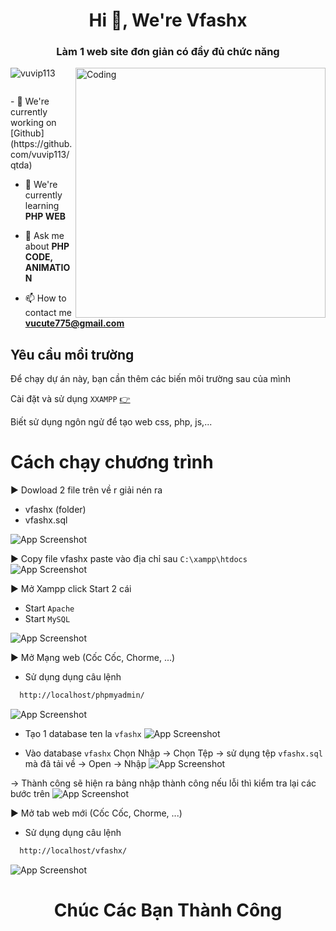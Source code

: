 <h1 align="center">Hi 💓, We're Vfashx</h1>
<h3 align="center">Làm 1 web site đơn giản có đầy đủ chức năng</h3>
<img align="right" alt="Coding" width="400" src="https://images.viblo.asia/ed71aca0-f6a4-42f3-8765-2747dd6fb4e2.gif">
<p align="left"> <img src="https://komarev.com/ghpvc/?username=vuvip113&label=Profile%20views&color=0e75b6&style=flat" alt="vuvip113" /> </p>
<p align="left"> <a href="https://twitter.com/" target="blank"><img src="https://img.shields.io/twitter/follow/?logo=twitter&style=for-the-badge" alt="" /></a> </p>
- 🔭 We're currently working on [Github](https://github.com/vuvip113/qtda)

- 🌱 We're currently learning **PHP WEB**

- 💬 Ask me about **PHP CODE, ANIMATION**

- 📫 How to contact me **vucute775@gmail.com**


## Yêu cầu mồi trường

Để chạy dự án này, bạn cần thêm các biến môi trường sau của mình

Cài đặt và sử dụng `XXAMPP` [👉](https://choosealicense.com/licenses/mit/)

Biết sử dụng ngôn ngử để tạo web css, php, js,...


# Cách chạy chương trình

▶️ Dowload 2 file trên về r giải nén ra
 + vfashx (folder)
 + vfashx.sql

![App Screenshot](https://lh3.googleusercontent.com/pw/AJFCJaVhzUjwLKV3gK3hxkaiolOhSlxhEfnGBNpDc6cqXmaEyfXrxJtJmeMJoL69_chXWp5kxUpudX3tsu5nKzy8aY5A37I7xqhVjCtYhJYMax1Q2Cklyl4it5c_xm92tcOXffL-LyGoLgkHbyFcN8UqG9ibYJq1zw6iZOOUXdZ1E5HR1Unp55A8YDXy3dmzCeaCijcoP8PQIhv84k6w0WFYIf_7sENwq9QHkE5vcZD7pnCWbla03VdzOQBO3pf2ONL0gPHJgUOhARd94jABay5Ao1A1sGfZ9mtaKrxs1vJ2HyrE838xYZpTS3CyT__F-OTbP-Y7C7UPj46O33uNv6dSdqnWXy5Rx7vxiGlt5CZc2WXP7JHleFpFKhQOaunCxIwv11d_pA6Car-EybzTipARsDp1GQ2CJF99JzY2LdF4Oya8XRmPxPBvDjrDjWmAUbOzMglXZ0rFClTX10oC3HOzNJ1SstCrEf_oTyOc6AE9VRbcaQkSFaejSCFIFYsHKBtGV84oVCZdzFT84k0MHq1OqUZjGCzs_v-yGNWw29ePuJyqjQaC8oeBfRtGugKXttnKDHZvYMuH02v-9ftN6TejJnZL66za8vMk6h5Ly8VpvJYm441pW2bqsQ30Z4UQs73cBdGetSX4MVBCUmWB9xzDrWHKJZOr2HQ3_Z-tMwVztiNoBwj05ZIfKi69dS6E2acxxdBk8T8L_ocZqVEQilpjYO8K2RsirsHGTIaL4OpQevWZImqF4liH_4HkyeXP_Tidmio3ibwefZd05meuXmaESKVPsF0TT1MhnpOTVZ36jQ35GMxhLgMcRLeUGpaEoqiT-fw497Ol9blqOMW4Ovtzi3eP45TuhMVsAe138P8-IdUlDhzp1LHn8KGV5MlnhdtgNXdMPLZfOU0AyKGcrI_U27qxVekJFbuEpwbpkJqJ0rIlrxp1Qz8CyGZASg39KmS-e-xmLsdNSMA5t5KdyHpYkQtNiARnQHBFA0o=w457-h444-s-no?authuser=1)

▶️ Copy file vfashx paste vào địa chỉ sau `C:\xampp\htdocs`
![App Screenshot](https://lh3.googleusercontent.com/pw/AJFCJaX4yCCLTJsxPNIvqqELvJm5naFTrtM-G5K-nI7gPw2G7Chr76QNQpvCzC4Te83z6ZvnJ8REIu7nbpRmfkWBkrMzqqh-SaUjR-7sMhOXvqxEOfTV37Ye_OEufRt7GkS0frMq2ur0K-MoD5wVULId1SfA5iveT5S90j-UCvBXyUfis2z0_499PEnxxPlrD9V-DdjTv4NPIo_0PD-NLvPyFiyAn983RAbCdpLqrZJvZOiSP4PAcEn57mG5O-8ypYKd7TeFvQb_ibv_BWARO7hCVoaRrTHnvXQl3RiIo7GdZ4fbjvdX2FntqHGyMZmhkodJ3ewOb9X9qDFcsNuVKXQ9M_QTekJZjNhPBQJUOtuzVyqbgnDsTVoru-n5rWglxKFXoKDPsBlGOgpFm1RZP63JAHjeU91qow8t5vm3CufEACCcGmd_ssRQ8lU9HUrSOXJIoGRvl8LGfsEcYqTpU2JzIPmqPnkI2vGs2Bh38IDpuSsPOuRg-Vq5hh6PkxKoXJrdvNXYaNAHiOfD6IrOBnMcsBOkFhUCjPovOtqwPNzKqtMb9UkhaDg-QYk7gvSC-5qZc88ApawpRd0JaviQfaIXVpeytHkBue6_B6vq8jG8SLiWk_6zNKtNo0BjqBnwwqMZ709Mi30kPftvJFkTm_JYxgFG_6qfTwjPzQtPfv8JYpDolxcF52TU_UsGNIYIhf43yiqYHYLcbod-ewx-9iAEeRMOH-iqJmo-eUFioW0lF7xTWKYqBDPMdNcBQ7WGe2EiBu51cvA6yYJgkVo-N9H7_8Huq4WEcOwG8MxijULS4_jlpCd_mRp7i-nMU5r--Jm76KoGldUBp4ln9k9R1cKfqp79MeD3f6dQvmQNXFdhL2CWGOHmv03w71ap0ShxbPMdhhuIgonwrIxyWDmIvvQFVz80od802Kp1VQGHfk9aLOeJjmXT-aC_lA0bXU9knKeB-_B0VlLsMQYxYqfKixkG2ZqZH2Qyo9_komM=w1113-h459-s-no?authuser=1)

▶️ Mở Xampp click Start 2 cái 
+ Start `Apache`
+ Start `MySQL`

![App Screenshot](https://lh3.googleusercontent.com/pw/AJFCJaUmXv6kNLLXnrdBgCxByViLkVTQS18QczOuyj_-7AnlYMZJpi2R-c7nMjLpd6X6_XQtpfOnaN_xMJ2slHb0VZVfwadIndAu80qJw50imTdXNZv-2Wm2MSgOU8KjfGXteO-cEULOnp0MK91xKe_9l2tQqxQFWfrxUuZOSe8ICT9IuFjEoAhY4QXpPGdDtzYo1NAipj7RPriPbr_E9NcTXgBAEMtY0_IQjxwJm6kfkcYQJJCOaycD5KmNIqfLj1cMvnYjG8jak6h9qK2C_OmUs7dojb6VS7pnOG8o0bWMccUtLQfOP4J-Col8GE6MHZPL86HtxRguvRmxI-2Z7O8gSuP8H6zJwFaFN5SrMDT8duElR7048uHEEaZRTV1NJbAANhO0sK5OmtROAR1XRL5Q9G6zlXGZgziekVamN_55zfTL07lC7adrDPYJhAddcc4m8sPOqHjSIrGe1xrxX3YR1AdnhSPjGIxOXTKcIrpwJBO5ZOfXd52cCBZTQ19iiqBWcQRz-kxHXcWzWinsvDk-U6ni3ksJQw_o-Q3R7nRKtAL6qOG-CkhNm7fi1LCs_tQlVevO77fwunAqPseR8Gq9E3z9YnSP5Q17AlcEQa735kJoe96G2Li9jiI1yvssJvNEInITS_MV4J-7fTsCwSi_wQD7tB1r8F_nEnL4wmfr9aPTEl__C__nvNm2zMy4_nqd9OcN5WxVyMFa76g5ppLVILetvF9GpZ3K0I-7y0h136HTlVuGf4Vo37iETll7u7AbwzhbOlBtvV-NTno6jZD_SOjHeX6CYBQIPmY0EHPzWDMglLPJCZpiYeeYUPsCGP9cxtc4wzYNIWHBwQwuzhXCc7shRPwzLdpDro_hxpYXprWYbSNyaSPJEE1VKa1ZxHbGcmWn4c52EG9ItCG_ntQUHGk2YSZg-BESipiqx7SB7MyiYYHFYHuCE7L-Ol1kEgHqu5Ezj7NyKBQH_g5mw1gw9jeFHtLF1bOV56s=w667-h434-s-no?authuser=1)

▶️ Mở Mạng web (Cốc Cốc, Chorme, ...)
- Sử dụng dụng câu lệnh 
```bash
  http://localhost/phpmyadmin/
```
![App Screenshot](https://lh3.googleusercontent.com/pw/AJFCJaWegG6cjLMvWA0aKOuCsJA5OojdxhrjenMzwkZtF5t8z1WB0C4fLQ35JA2X-VFoybL4Zt1W_8zIhKwlWCKmw51Y7Mqf0Aze1ugl1O2etGhIlRHiZEbXvIwiaaAzbQdFYKWeOmBpB5Tib4W-jWmNWjfRxW5Ke7J1HIRVK2ZWJAylY6o61WYa1vP5I7xsCGEYWSU9D3OIpNjSgY8Vr0GQb-s-YWPf5oRWUhw5AIPRu4A2vwoAu34onewIuGmr76yqyWWV9yP9zXkXLYdpsJHDwufNCrzzLz1lqaLiM4_YlP020iuStSeClaetpK8d7xYb0sebJ-HgTXXE89DD-53iE1sleuSqL6pAW4msXRO24Fm7ZlTv4N11h8pzfNmR5duF0cJCnhZr9bzZ3y1UTU4YXVg_9LIJEg9xoVJvj4yZZSkiBddyAaK-ew18Mhjbhj4sSplv_lQERUzmSpZxooYn4wowJKhQe60LNGC-LBiARffPmhR07mx3Gjww75_T1c4FEPDr8ni2SJ7tGA4h4aD56enNDDvR0nhyr2Diw5UkdOCNIfOnPcFQJcJzoJP7dUYZIfBac4ZCulw8-BnmGNE0B33Aqdemu7d2Ls6TLa693KQrqybrbZTGLLgOJCSFjJTj_y1XNiepc4wKMXJkurjuEmJNUKMZ0GbBYRJVyv2Fbne8OrtkfX1BgkuhaGmscjHfV6xsdxFNKjCNJkdZSW8oBfICXNGYE63ScO0LCwmlh-75tpUcDAc4Ze7pZjguLilMCrUYnyK9VGfhvp23jbVpMzSRBlHfaBO1Yvcd94w-qxa34S_1Xup5pueJeriys74p3srI9UK5JNjJXpK1KfmIbExCYCXrbHmJk5S72yZVjCUENpzFi0WYiOnygRiBsneQcbyjchi1FyGUj_14x6Kl9q2DpIuGixthRc8G0oKOVdc-8r4r-ZImBt3qeFbqLUFQP_zqieOQPLT-LPSqqTQwDUYKsyQakAUwkes=w409-h76-s-no?authuser=1)
- Tạo 1 database ten la `vfashx` 
![App Screenshot](https://lh3.googleusercontent.com/pw/AJFCJaXxysVMYpG4t153WEswN1cRYeREfhmq5j0WIi_8gzzURJZJCw1PbLIVaL0b9bqGUPh067LZOo9V3lIMDDY0YgmxHBVlld9lMHY16KHaZZ3oY5RDaPyEMKU1C3sA2Lot5OkWGv5yppLjNoEjgtVK7Yjz7lTeKDaiiNpypcWsWofUnMz1D76tPcI8v9LVnUkuPn7MXoZDQe0PLNrSn03KRiJbmkxF2nvG2DsNIJQaXCWUZxjzjl3NFaH8J_aNUFvvhBw8CHIPCEsV4NpCr2MVaO9iUVoEKpZxSfFlFcjVSfSnMAZ6cqkvxDiSgksktcMBxMJTg5B-B4TRs5AdbBtQx7aLs9ZYZJWODeAF4Jx0mSzeuPRX2wch3Bs6JQaFgr73ROQq3m_axDsP_xcDiLZyFSvCU0hXDawsprdRKOF-GUbmrVNzed1bIAyX8Dh50JIcHlLOaHjYN8yfaMWWYXlt-5gF7pBWuW1_1S6WOgTBP2tNCCDY1TYVuzDz0t1IV_mOPykg4Ivf9dFRzZ8TklkWSwY6AUwwJvRiGVKgxZtx2JWs0yM1NHoRnvgQp3aY9flZj0OahfFMS69LKttBO1PdVBsLaSyQ6vorZUG06Y9_-RQaPoyz9YSpUghHqZhQUoPbKQFZuDIRoZ_xPw7TVstSu3pUydtK-7NP2uVy25VPpUhX6nHBp5szv-RAqXwEdB3SfZCE4anibBrt9f23R3ck0c93l0e-hxAE2d8_bMkTCIqlwm_6Qk9PEG0lvKWaPx3-xdDBb3BBVebCml0YT8_6PIVr12OP-70dJX4Ae5lX6tbLON0CSkoxQYPAeRtjd4opW9qHBdvvBcudRvuUW_Kx6DOSyfNG9W6dDs_Ai_fPeSNAXCnUWfzYK-tvnCQwstgPJKf3ZvZltF7cYuHhd--k2As2MFsWEpC5Q9f18ashBgoIUYenzBdMYD5jN_SiGv20igELk_Q04xLYo3ggVoVP-uCAsyrcezWj-A4=w1687-h949-s-no?authuser=1)

- Vào database `vfashx` Chọn Nhập -> Chọn Tệp -> sử dụng tệp `vfashx.sql` mà đã tải về -> Open -> Nhập
![App Screenshot](https://lh3.googleusercontent.com/pw/AJFCJaXJ6v9GGL3PVUD5H2qnIC-tUI-4oFidsnROMAjsYTeQubWMugIjmViiCFSYwmigCD8_D6-OjTBqdJROBaO6czlhToyQnIE62SeEddrpAzC5hv0K9VuA43lRWoG36miF2tBWio86Joihmbv6s8lODLPT4ilUJo-I28M7p7j4Tw14sUXeWvRHICKjWd3ZRbNT-UHM2a3UKKJJEBDBQT8qSqehV9m5XZc4pUxXA6XimmykjJJzN4epmqszEzncSCOpBWBRSBx1mapN-W4BWi_D_8vJVNr9_mFCcBeyZVehPvHajgRUe8SaxBDv_Qw1L_9T9USAD02X20ddTxB2YmAth6XHbZ5hO7MQIoi9N1Tp-JtXy4Kr-aJe8xUPelDe1WIlfSvJ2yb5Ac0dz2_N2oKY51dimaSIp7du4CI0F80FPrwrHFQsNjzBl2efFapkGEB4ZXckG64qzYlFB8N78oQQvUODMy9XSbTEiartFKq_b2dPrTQZqN_HNZeogqcILk-PQszzEuxFo2zKzrqAH95W7V5smQ8-nboxJY0KXfMOLhFDcW-FVi-rSQjnU54Hh0l21AiIinmSoTq4fkkJ4R8tLNV1NYOad0YZ2D8tQ5bozcBQoG-L76suTm3uzsTuoGJ9m_hom_N_Q5DVZBC5lPEHKUblRJi9my_2EME-bv9EJsInI3lj5NYvZDig2U1_04VWA46lTRIwXJnMmikN8-0Hz23Ln4TFcOx-sKdkU1IUXFTHeHstSdLmcESi1K3-BpHj5jLyieKc9h4zroezEkHB_LBvOznJNBnwcuGB-XlixvVmbaZmyhmx5ZxzIG2LxinjkCljUc_IfQr9tIVQ4-3Oi802rSxnTzonqpSNK522DQW7A9iMXapZ_4FeGwfC7I_L6Y9Q35plc0ggaSwKIqYzI-Tt-gdMlV3tEqr0IO95a6OkSy95Q0Jt0uLs8XtmNKSED2CZO-zqcntJ3TNYn6b0GF7MZfSO-lzizeU=w1494-h897-s-no?authuser=1)

-> Thành công sẽ hiện ra bảng nhập thành công nếu lỗi thì kiểm tra lại các bước trên 
![App Screenshot](https://lh3.googleusercontent.com/pw/AJFCJaU4-6dwsVonwdqLVLEg04X25sGbR0tg-O9G__bFZXesG0pYC0L0sdgjCxjQqiqYyGoE57VZqNlQJC9sI7O5AX582AzwnhD6U7w7JIPnqahu1E1-S3zG91Qp0kXfPZvV0NItrd_HZemW405QC7blJhHb3kFwZiN-8R0sDtZWB8EaOz2MnnHlbH2oZQehTpFywZf5RkS1PGJ13UBPuGicuqhe7tr4S77IDJp2AoQp2A0COyqsbg4glIRgG6RvmJXN-b_XBDJJuOjXlAU_gj5BsS0zLVEKpIe1-yUSiuL3LzkdimMfxlo72kPNaVNon6iMQiJPseZMe-IznbqR_PBNaVLI6thCme_m5tcASiIWsUu3NLCGlJFeqsswgjZgx3yg-h2XJzO59457KKscMvtDv9p7cH73z7L-u6Ew0NI3LWw5E1WYl15-gSsmJVlb_lAMp4SWkbtLspslMnE6z1yEjj3O28CreVj0Ozq58RKWQVGLmN_n2D90ZQtdVBP_LY1j4l0ID93v6whZI08EcmE-fr8KjgKwN9esF5rStv6q7_KiwHv4nWmV35epj1dM2wkjGycMFJC9iy8mkyBUhe4Llp8qlIjvkj-12kpvwbKBxtsjbPKgKpKM2dlvASbDv2WkgG_HoXOE6iTuS0xBUoRlxtl_6PLdDiKFkLsp4y-6rZvCIyqkEc7bX-MwtCe8tukubB6Qxr2pKkQ_0UBlpSRF518tpsCX4KVCT7yhIextdb4ewx_f_XkifDKKG9otE1Ma3fgRiNNSdblz-fxvJWR2bSTNJkNoV9zTfJEavN_xg8VC2BJsaK6IqWN0jgO6xhqAscyIENwK4-_qVZ-XAmVLJuJTjZ6H3-R2cyT3LqNwzeYofrmGO_4MDeeoGYk4fJmdiz4JyCHsCE83HBB8s9o5MOLvaUZE7Jrjj4j7IS3ZOGoTjHrMBN2U_RKPqvVqRREo_kx0prGRrsVtyTzETL5b_XQtAvZdVuy6zuA=w1440-h509-no?authuser=1)

▶️ Mở tab web mới (Cốc Cốc, Chorme, ...)
- Sử dụng dụng câu lệnh 
```bash
  http://localhost/vfashx/
```
![App Screenshot](https://lh3.googleusercontent.com/pw/AJFCJaVKJ62jX-t-u3OWycca0BuPoULXps1c4X3BaRqlwGaZcmzSWxIKIfzEH4FRSQMUB6rvxQ6fe6O7h53GKU24gvG8NQy3UbHURmml7xSR2OQBPXdE9ikINyzIkUScqb4roxli7rKEM7a4IdoedcYO6JT_zyT3aTw4edj9CBnQTn8kwNDxf5FVEUPDDaQQz8DnmmW8aBvgDO7dwDoblf3QR_cl3OwhdEq0fBFXqp_g5P7vTOY-wgMhCA5ufEpXmLXHKQWsj6v3LxTGGXE2_cdhrsrlJvdwxNuyOHo8WFfKPG5q6jp4gT1X6gKHvKBrfWwGoBjsW1JtXxFr7blNiXatM3WQW6P-CdV7IAQt92Ve3xidzGJCAKEV8kWoOnI8rdbR9TjIGsJo5C029cxwefEShgZe2GpxP7IS4onuAEvilGwlBTfO2ozvD2FYBKMLk-IZ1mgCgsqeVG7EiQzM8S2ykCgzasep8nciyxMSAoZHTwVT-ef7fEP-1JsYUGEhPCze7aEP_hWL0gcz72DlOJCw_9x4u4ZtzqO05so1DyLwxZ8iwCfHQkaUxqvZHDFLwB79mKJ8s8BLx9YCbrRTlDiSHO3OurV_1W3kYG_gE2DhO9eEmH9SjxpmLpfZb3kmRturxWQP7nRQPoUib4E2SxbVWgIJXO8tzq86stUDnKSPRUPiuJsx1nvYJWM1Dt6BvSFFk9hHSVdMRokV6MV_GSBPaIyjdZ6J-UsQKiU5pqg2Mw08gPFN5Jl_-VeYCumIqYEVBBKtuVS4gppgoCS20dOXnp7-7TNb6JBOBomO5z-sVfpHZ5hdjLIYqqDDowdSSuHGRU04BocgYqlp2CUxlBXlVgN8qP9QYUcw4VNCBr6i85YTQmHrqLO54f0JJXDtOpBJJN11Cf1Cr6lDDUCg5kYX7POQAZ7mbeZvNBCvbMIM35wBfsQmmSiXxrRNRx09ApSlBLW56OhXv2xoD0SjlLOGjYgUQf2AOk5Ozkg=w1879-h946-s-no?authuser=1)

<h1 align="center">Chúc Các Bạn Thành Công</h1>
